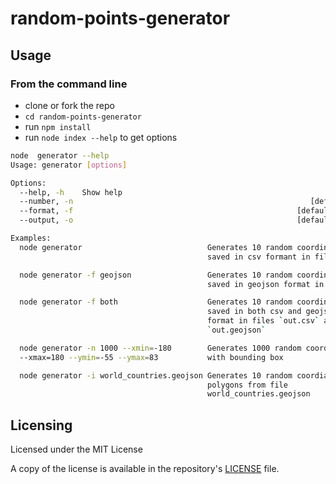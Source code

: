 # random-points-generator

## Usage

### From the command line
- clone or fork the repo
- `cd random-points-generator`
- run `npm install`
- run `node index --help` to get options

```bash
node  generator --help
Usage: generator [options]

Options:
  --help, -h    Show help                                              [boolean]
  --number, -n                                                     [default: 10]
  --format, -f                                                  [default: "csv"]
  --output, -o                                                  [default: "out"]

Examples:
  node generator                            Generates 10 random coordinates,
                                            saved in csv formant in file `out`

  node generator -f geojson                 Generates 10 random coordinates,
                                            saved in geojson format in file `out`

  node generator -f both                    Generates 10 random coordinates,
                                            saved in both csv and geojson
                                            format in files `out.csv` and
                                            `out.geojson`

  node generator -n 1000 --xmin=-180        Generates 1000 random coordinates
  --xmax=180 --ymin=-55 --ymax=83           with bounding box

  node generator -i world_countries.geojson Generates 10 random coordiantes with
                                            polygons from file
                                            world_countries.geojson
```

## Licensing
Licensed under the MIT License

A copy of the license is available in the repository's [LICENSE](LICENSE) file.
